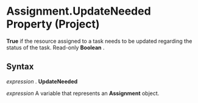 
# Assignment.UpdateNeeded Property (Project)

 **True** if the resource assigned to a task needs to be updated regarding the status of the task. Read-only **Boolean** .


## Syntax

 _expression_ . **UpdateNeeded**

 _expression_ A variable that represents an **Assignment** object.

